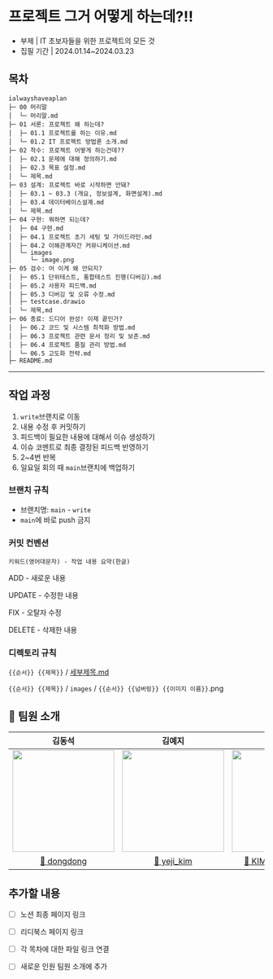 # 프로젝트 그거 어떻게 하는데?!!

- 부제 | IT 초보자들을 위한 프로젝트의 모든 것
- 집필 기간 | 2024.01.14~2024.03.23

## 목차


```
ialwayshaveaplan
├─ 00 머리말
│  └─ 머리말.md
├─ 01 서론: 프로젝트 왜 하는데?
│  ├─ 01.1 프로젝트를 하는 이유.md
│  └─ 01.2 IT 프로젝트 방법론 소개.md
├─ 02 착수: 프로젝트 어떻게 하는건데??
│  ├─ 02.1 문제에 대해 정의하기.md
│  ├─ 02.3 목표 설정.md
│  └─ 제목.md
├─ 03 설계: 프로젝트 바로 시작하면 안돼?
│  ├─ 03.1 ~ 03.3 (개요, 정보설계, 화면설계).md
│  ├─ 03.4 데이터베이스설계.md
│  └─ 제목.md
├─ 04 구현: 뭐하면 되는데?
│  ├─ 04 구현.md
│  ├─ 04.1 프로젝트 초기 세팅 및 가이드라인.md
│  ├─ 04.2 이해관계자간 커뮤니케이션.md
│  └─ images
│     └─ image.png
├─ 05 검수: 어 이게 왜 안되지?
│  ├─ 05.1 단위테스트, 통합테스트 진행(디버깅).md
│  ├─ 05.2 사용자 피드백.md
│  ├─ 05.3 디버깅 및 오류 수정.md
│  ├─ testcase.drawio
│  └─ 제목,md
├─ 06 종료: 드디어 완성! 이제 끝인가?
│  ├─ 06.2 코드 및 시스템 최적화 방법.md
│  ├─ 06.3 프로젝트 관련 문서 정리 및 보존.md
│  ├─ 06.4 프로젝트 품질 관리 방법.md
│  └─ 06.5 고도화 전략.md
├─ README.md
```


---

## 작업 과정

1. `write`브랜치로 이동
2. 내용 수정 후 커밋하기
3. 피드백이 필요한 내용에 대해서 이슈 생성하기
4. 이슈 코멘트로 최종 결정된 피드백 반영하기
5. 2~4번 반복
6. 일요일 회의 때 `main`브랜치에 백업하기

### 브랜치 규칙

- 브랜치명: `main` - `write`
- `main`에 바로 push 금지

### 커밋 컨벤션

`키워드(영어대문자) - 작업 내용 요약(한글)`

ADD - 새로운 내용

UPDATE - 수정한 내용

FIX - 오탈자 수정

DELETE - 삭제한 내용

### 디렉토리 규칙

`{{순서}} {{제목}}` / [세부제목.md](http://xn--w52bz5cu7dw7i.md/)

`{{순서}} {{제목}}` / `images` / `{{순서}} {{넘버링}} {{이미지 이름}}`.png

## 📌 팀원 소개

|                                          김동석                                           |                                           김예지                                           |                                           김창환                                           |                                           이지현                                           |                                           윤주원                                           |                                          엄영철                                           |                                           정진영                                           |
| :---------------------------------------------------------------------------------------: | :----------------------------------------------------------------------------------------: | :----------------------------------------------------------------------------------------: | :----------------------------------------------------------------------------------------: | :----------------------------------------------------------------------------------------: | :---------------------------------------------------------------------------------------: | :----------------------------------------------------------------------------------------: |
| <img src="https://avatars.githubusercontent.com/u/60871856?v=4" width="200" height="200"> | <img src="https://avatars.githubusercontent.com/u/116805856?v=4" width="200" height="200"> | <img src="https://avatars.githubusercontent.com/u/138690980?v=4" width="200" height="200"> | <img src="https://avatars.githubusercontent.com/u/111721483?v=4" width="200" height="200"> | <img src="https://avatars.githubusercontent.com/u/118035287?v=4" width="200" height="200"> | <img src="https://avatars.githubusercontent.com/u/52156476?v=4" width="200" height="200"> | <img src="https://avatars.githubusercontent.com/u/145651124?v=4" width="200" height="200"> |
|                   <a href="https://github.com/bldongdong"> 🌱 dongdong                    |                      <a href="https://github.com/yejify"> 🌱 yeji_kim                      |              <a href="https://github.com/Blood-donation-day"> 🌱 KIMCHANGHWAN              |                  <a href="https://github.com/Sleepingoff"> 🌱 JiHyeon Lee                  |                     <a href="https://github.com/YoonJoowon"> 🌱 윤주원                     |                     <a href="https://github.com/Um-king"> 🌱 Um-king                      |                    <a href="https://github.com/najasinis"> 🌱 najasinis                    |

## 추가할 내용

- [ ] 노션 최종 페이지 링크
- [ ] 리디북스 페이지 링크
- [ ] 각 목차에 대한 파일 링크 연결
- [ ] 새로운 인원 팀원 소개에 추가


